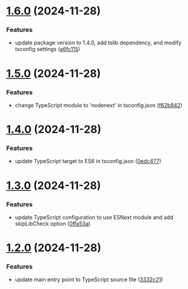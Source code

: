 # [1.6.0](https://github.com/pirasanthan-jesugeevegan/temp-disposable-email/compare/v1.5.0...v1.6.0) (2024-11-28)


### Features

* update package version to 1.4.0, add tslib dependency, and modify tsconfig settings ([a6fc115](https://github.com/pirasanthan-jesugeevegan/temp-disposable-email/commit/a6fc115fa263909fbe346f0f86ae95c18b1bea08))



# [1.5.0](https://github.com/pirasanthan-jesugeevegan/temp-disposable-email/compare/v1.4.0...v1.5.0) (2024-11-28)


### Features

* change TypeScript module to 'nodenext' in tsconfig.json ([f62b842](https://github.com/pirasanthan-jesugeevegan/temp-disposable-email/commit/f62b842afe237c5c63a0931568ad46552f92d936))



# [1.4.0](https://github.com/pirasanthan-jesugeevegan/temp-disposable-email/compare/v1.3.0...v1.4.0) (2024-11-28)


### Features

* update TypeScript target to ES6 in tsconfig.json ([0edc477](https://github.com/pirasanthan-jesugeevegan/temp-disposable-email/commit/0edc477af52df30c15b251239d6befcb757f2ed3))



# [1.3.0](https://github.com/pirasanthan-jesugeevegan/temp-disposable-email/compare/v1.2.0...v1.3.0) (2024-11-28)


### Features

* update TypeScript configuration to use ESNext module and add skipLibCheck option ([0ffa53a](https://github.com/pirasanthan-jesugeevegan/temp-disposable-email/commit/0ffa53aa3851d622b3a0bad5b2024b797966be8d))



# [1.2.0](https://github.com/pirasanthan-jesugeevegan/temp-disposable-email/compare/v1.1.0...v1.2.0) (2024-11-28)


### Features

* update main entry point to TypeScript source file ([3332c21](https://github.com/pirasanthan-jesugeevegan/temp-disposable-email/commit/3332c2147b825384ed52b068b95172f4fa3e94bd))



